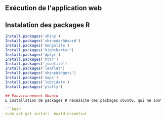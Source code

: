 ## Exécution de l'application web  
## Instalation des packages R
```R
Install.packages('shiny')
Install.packages('shinydashboard')
Install.packages('mongolite')
Install.packages('highcharter')
Install.packages('dplyr')
Install.packages('httr')
Install.packages('jsonlite')
Install.packages('leaflet')
Install.packages('shinyWidgets')
Install.packages('maps')
Install.packages('lubridate')
Install.packages('plotly')

## Exnvironnement Ubuntu 
L installation de packages R nécessite des packages ubuntu, qui ne sont pas installés directement avec R

```bash
sudo apt-get install  build-essential






